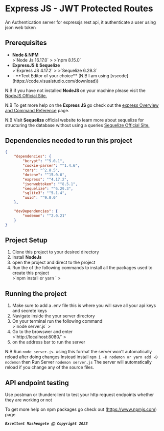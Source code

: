 # Express JS - JWT Protected Routes

An Authentication server for expressjs rest api, it authenticate a user using json web token

## Prerequisites

<ul>
    <li><strong>Node & NPM </strong></li>
        >`Node Js 16.17.0`
        >
        >`npm 8.15.0`
    <li><strong>ExpressJS & Sequelize</strong></li>
        >`Express JS 4.17.2`
        >
        >`Sequelize 6.29.3`
    <li>- **Text Editor of your choice** (N.B I am using [vscode](https://code.visualstudio.com/download))
</ul>

N.B if you have not installed <strong>NodeJS </strong> on your machine please visit the [NodeJS Official Site.](https://https://nodejs.org/en/)  

N.B To get more help on the <strong>Express JS </strong> go check out the [express Overview and Command Reference](https://expressjs.com/en/5x/api.html) page.


N.B Visit <strong>Sequelize</strong> official website to learn more about sequelize for structuring the database without using a queries [Sequelize Official Site.](https://sequelize.org/)  

## Dependencies needed to run this project

```json
{
    "dependencies": {
        "bcrypt": "^5.0.1",
        "cookie-parser": "^1.4.6",
        "cors": "^2.8.5",
        "dotenv": "^15.0.0",
        "express": "^4.17.2",
        "jsonwebtoken": "^8.5.1",
        "sequelize": "^6.29.3",
        "sqlite3": "^5.1.4",
        "uuid": "^9.0.0"
    },

    "devDependencies": {
        "nodemon": "^2.0.21"
    }
}

```
## Project Setup
<ol>
    <li>Clone this project to your desired directory</li>
    <li>Install <strong>NodeJs</strong></li>
    <li>open the project and direct to the project</li>
    <li>Run the of the following commands to install all the packages used to create this project</li>
        >`npm install or yarn `
        >
</ol>

## Running the project

<ol>
    <li>Make sure to add a .env file this is where you will save all your api keys and secrete keys</li>
    <li>Navigate inside the your server directory</li>
    <li>On your terminal run the following command</li>
        >`node server.js`
        >
    <li>Go to the browswer and enter</li>
        >`http://localhost:8080/`
        >
    <li>on the address bar to run the server</li>
</ol>

N.B Run `node server.js`. using this format the server won't automatically reload after doing changes
Instead install `npm i -D nodemon or yarn add -D nodemon` then Run Server `nodemon server.js` The server will automatically reload if you change any of the source files.


## API endpoint testing
Use postman or thunderclient to test your http request endpoints whether they are working or not 

To get more help on npm packages go check out (https://www.npmjs.com) page.


***`Excellent Mashengete Ⓒ Copyright 2023`***
